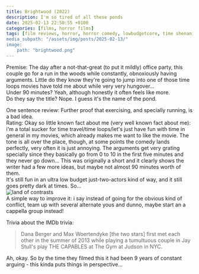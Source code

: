 ```yaml
---
title: Brightwood (2022)
description: I'm so tired of all these ponds
date: 2025-02-13 22:50:55 +0100
categories: [films, horror films]
tags: [film reviews, horror, horror comedy, lowbudgetcore, time shenanigans, wrong place wrong face, ñam ñam qué rico, featuring the most obnoxious people on earth, they don't say the title]
media_subpath: "/assets/img/posts/2025-02-13/"
image:
    path: "brightwood.png"
---
```

<span class="reviewsection">Premise:</span> The day after a not-that-great (to put it mildly) office party, this couple go for a run in the woods while constantly, obnoxiously having arguments. Little do they know they're going to jump into one of those time loops movies have told me about while very very hungover...<br/>
<span class="reviewsection">Under 90 minutes?</span> Yeah, although honestly it often feels like more.<br/>
<span class="reviewsection">Do they say the title?</span> Nope. I guess it's the name of the pond.

<span class="reviewsection">One sentence review:</span> Further proof that exercising, and specially running, is a bad idea.<br/>
<span class="reviewsection">Rating:</span> Okay so little known fact about me (very well known fact about me): i'm a total sucker for time travel/time loops/let's just have fun with time in general in my movies, which already makes me want to like the movie. The tone is all over the place, though, at some points the comedy lands perfectly, very often it is just annoying. The arguments get very grating specially since they basically go from 0 to 10 in the first five minutes and they never go down... This was originally a short and it clearly shows the writer had a few more ideas, but maybe not almost 90 minutes worth of them.<br/>
It's still fun in an ultra low budget just-two-actors kind of way, and it still goes pretty dark at times. So...<br/>
![land of contrasts](contrasts.png)<br/>
<span class="reviewsection">A simple way to improve it:</span> i say instead of going for the obvious kind of conflict, team up with several alternate yous and dunno, maybe start an a cappella group instead!

<span class="reviewsection">Trivia about the IMDb trivia:</span>
> Dana Berger and Max Woertendyke [the two stars] first met each other in the summer of 2013 while playing a tumultuous couple in Jay Stull's play THE CAPABLES at The Gym at Judson in NYC.

Ah, okay. So by the time they filmed this it had been 9 years of constant arguing - this kinda puts things in perspective...